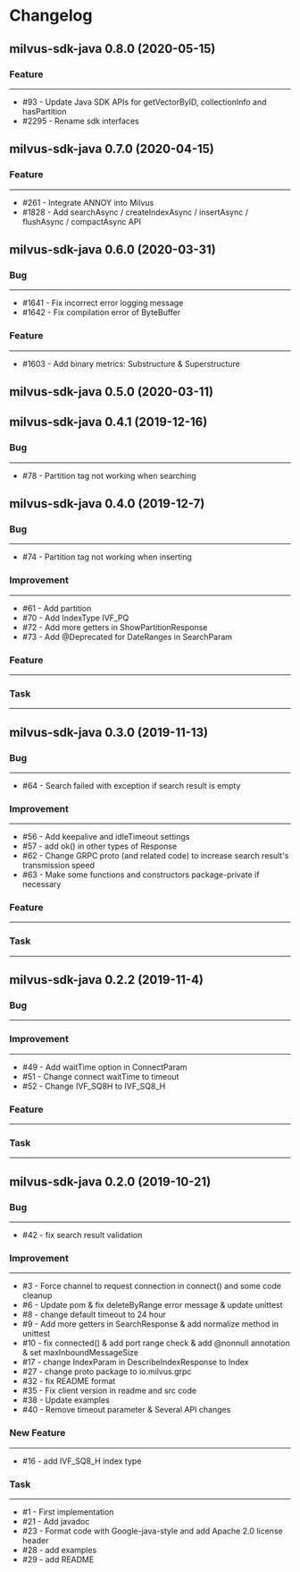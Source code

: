 # Changelog     

## milvus-sdk-java 0.8.0 (2020-05-15)

### Feature
---
- \#93 - Update Java SDK APIs for getVectorByID, collectionInfo and hasPartition
- \#2295 - Rename sdk interfaces

## milvus-sdk-java 0.7.0 (2020-04-15)

### Feature
---
- \#261 - Integrate ANNOY into Milvus
- \#1828 - Add searchAsync / createIndexAsync / insertAsync / flushAsync / compactAsync API

## milvus-sdk-java 0.6.0 (2020-03-31)

### Bug
---
- \#1641 - Fix incorrect error logging message
- \#1642 - Fix compilation error of ByteBuffer

### Feature
---
- \#1603 - Add binary metrics: Substructure & Superstructure

## milvus-sdk-java 0.5.0 (2020-03-11)

## milvus-sdk-java 0.4.1 (2019-12-16)

### Bug
---
- \#78 - Partition tag not working when searching

## milvus-sdk-java 0.4.0 (2019-12-7)

### Bug
---
- \#74 - Partition tag not working when inserting

### Improvement
---
- \#61 - Add partition
- \#70 - Add IndexType IVF_PQ
- \#72 - Add more getters in ShowPartitionResponse
- \#73 - Add @Deprecated for DateRanges in SearchParam

### Feature
---

### Task
---

## milvus-sdk-java 0.3.0 (2019-11-13)

### Bug
---
- \#64 - Search failed with exception if search result is empty

### Improvement
---
- \#56 - Add keepalive and idleTimeout settings
- \#57 - add ok() in other types of Response
- \#62 - Change GRPC proto (and related code) to increase search result's transmission speed
- \#63 - Make some functions and constructors package-private if necessary

### Feature
---

### Task
---

## milvus-sdk-java 0.2.2 (2019-11-4)

### Bug
---

### Improvement
---
- \#49 - Add waitTime option in ConnectParam
- \#51 - Change connect waitTime to timeout
- \#52 - Change IVF_SQ8H to IVF_SQ8_H

### Feature
---

### Task
---

## milvus-sdk-java 0.2.0 (2019-10-21)

### Bug
---
- \#42 - fix search result validation
    
### Improvement
---
- \#3 - Force channel to request connection in connect()  and some code cleanup
- \#6 - Update pom & fix deleteByRange error message & update unittest
- \#8 - change default timeout to 24 hour
- \#9 - Add more getters in SearchResponse & add normalize method in unittest
- \#10 - fix connected() & add port range check & add @nonnull annotation & set maxInboundMessageSize
- \#17 - change IndexParam in DescribeIndexResponse to Index
- \#27 - change proto package to io.milvus.grpc
- \#32 - fix README format
- \#35 - Fix client version in readme and src code
- \#38 - Update examples
- \#40 - Remove timeout parameter & Several API changes    

### New Feature
---
- \#16 - add IVF_SQ8_H index type

### Task
---
- \#1 - First implementation
- \#21 - Add javadoc
- \#23 - Format code with Google-java-style and add Apache 2.0 license header
- \#28 - add examples
- \#29 - add README